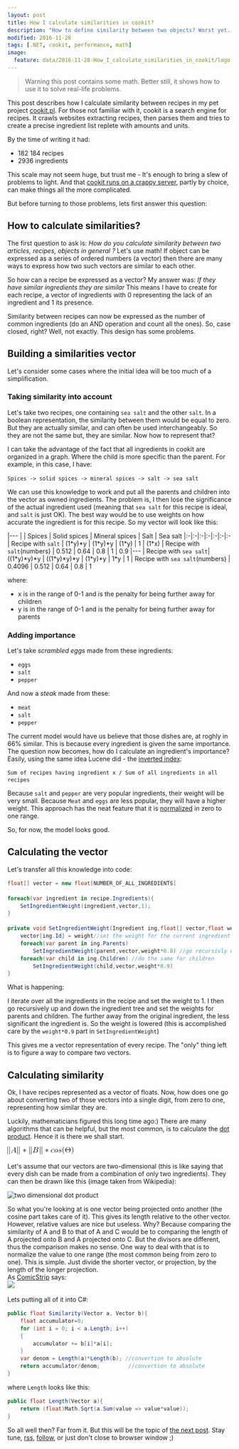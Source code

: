 ```yaml
---
layout: post
title: How I calculate similarities in cookit? 
description: "How to define similarity between two objects? Worst yet. How to calculate it. This post describes the modeling process for defining similarity between recipes."
modified: 2016-11-28
tags: [.NET, cookit, performance, math]
image:
  feature: data/2016-11-28-How_I_calculate_similarities_in_cookit/logo.jpg
---
```

> Warning this post contains some math. Better still, it shows how to use it to solve real-life problems. 

This post describes how I calculate similarity between recipes in my pet project [cookit.pl](http://cookit.pl). For those not familiar with it, cookit is a search engine for recipes. It crawls websites extracting recipes, then parses them and tries to create a precise ingredient list replete with amounts and units.

By the time of writing it had:

- 182 184 recipes 
- 2936 ingredients

This scale may not seem huge, but trust me - It's enough to bring a slew of problems to light. And that [cookit runs on a crappy server](http://indexoutofrange.com/The-importance-of-running-on-crapp/), partly by choice, can make things all the more complicated.

But before turning to those problems, lets first answer this question: 
<!--MORE-->

## How to calculate similarities?

The first question to ask is: 
    *How do you calculate similarity between two articles, recipes, objects in general ?* 
Let's use math! If object can be expressed as a series of ordered numbers (a vector) then there are many ways to express how two such vectors are similar to each other.

So how can a recipe be expressed as a vector? My answer was: 
    *If they have similar ingredients they are similar*
This means I have to create for each recipe, a vector of ingredients with 0 representing the lack of an ingredient and 1 its presence.  

Similarity between recipes can now be expressed as the number of common ingredients (do an AND operation and count all the ones). So, case closed, right? Well, not exactly. This design has some problems.

## Building a similarities vector

Let's consider some cases where the initial idea will be too much of a simplification.

### Taking similarity into account

Let's take two recipes, one containing `sea salt` and the other `salt`. In a boolean representation, the similarity between them would be equal  to zero. But they are actually similar, and can often be used interchangeably. So they are not the same but, they are similar. Now how to represent that?

I can take the advantage of the fact that all ingredients in cookit are organized in a graph. Where the child is more specific than the parent. For example, in this case, I have:

`Spices -> solid spices -> mineral spices -> salt -> sea salt`

We can use this knowledge to work and put all the parents and children into the vector as owned ingredients. The problem is, I then lose the significance of the actual ingredient used (meaning that `sea salt` for this recipe is ideal, and `salt` is just OK). The best way would be to use weights on how accurate the ingredient is for this recipe. So my vector will look like this:

|---
| | Spices | Solid spices | Mineral spices | Salt | Sea salt
|:-|:-|:-|:-|:-|:-|:-
| Recipe with `salt` | (1\*y)\*y | (1\*y)\*y | (1\*y) | 1 | (1\*x)
| Recipe with `salt`(numbers) | 0.512 | 0.64 | 0.8 | 1 | 0.9
|---
| Recipe with `sea salt`| ((1\*y)\*y)\*y | ((1\*y)\*y)\*y | (1\*y)\*y | 1\*y | 1
| Recipe with `sea salt`(numbers) | 0.4096 | 0.512 | 0.64 | 0.8 | 1

where:

 - x is in the range of 0-1 and is the penalty for being further away for children 
 - y is in the range of 0-1 and is the penalty for being further away for parents

### Adding importance

Let's take *scrambled eggs* made from these ingredients:

- `eggs`
- `salt` 
- `pepper`

And now a *steak* made from these: 

- `meat`
- `salt` 
- `pepper` 

The current model would have us believe that those dishes are, at roghly in 66% similar. This is because every ingredient is given the same importance. The question now becomes, how do I calculate an ingredient's importance? Easily, using the same idea Lucene did - the [inverted index](https://en.wikipedia.org/wiki/Inverted_index):

```
Sum of recipes having ingredient x / Sum of all ingredients in all recipes
```

Because `salt` and `pepper` are very popular ingredients, their weight will be very small. Because `Meat` and `eggs` are less popular, they will have a higher weight. This approach has the neat feature that it is [normalized](https://en.wikipedia.org/wiki/Normalization_(statistics)) in zero to one range. 

So, for now, the model looks good.

## Calculating the vector
 
Let's transfer all this knowledge into code:

```csharp
float[] vector = new float[NUMBER_OF_ALL_INGREDIENTS]
 
foreach(var ingredient in recipe.Ingredients){
    SetIngredientWeight(ingredient,vector,1);
}

private void SetIngredientWeight(Ingredient ing,float[] vector,float weight){
    vector[ing.Id] = weight//set the weight for the current ingredient
    foreach(var parent in ing.Parents)
        SetIngredientWeight(parent,vector,weight*0.8) //go recursivly over each parent and add them with smaller weight
    foreach(var child in ing.Children) //do the same for children
        SetIngredientWeight(child,vector,weight*0.9)
}
```
What is happening:

I iterate over all the ingredients in the recipe and set the weight to 1. I then go recursively up and down the ingredient tree and set the weights for parents and children. The further away from the original ingredient, the less significant the ingredient is. So the weight is lowered (this is accomplished care by the `weight*0.9` part in `SetIngredientWeight`)

This gives me a vector representation of every recipe. The "only" thing left is to figure a way to compare two vectors.

## Calculating similarity

Ok, I have recipes represented as a vector of floats. Now, how does one go about converting two of those vectors into a single digit, from zero to one, representing how similar they are.
  
Luckily, mathematicians figured this long time ago:) There are many algorithms that can be helpful, but the most common, is to calculate the [dot product](https://en.wikipedia.org/wiki/Dot_product). Hence it is there we shall start.
 
![dot product](/data/2016-11-28-How_I_calculate_similarities_in_cookit/dot_product.gif)

Let's assume that our vectors are two-dimensional (this is like saying that every dish can be made from a combination of only two ingredients). They can then be drawn like this (image taken from Wikipedia):

![two dimensional dot product](https://upload.wikimedia.org/wikipedia/commons/thumb/3/3e/Dot_Product.svg/220px-Dot_Product.svg.png)

So what you're looking at is one vector being projected onto another (the cosine part takes care of it). This gives its length relative to the other vector. However, relative values are nice but useless. Why? Because comparing the similarity of A and B to that of A and C would be to comparing the length of A projected onto B and A projected onto C. But the divisors are different, thus the comparison makes no sense. One way to deal with that is to normalize the value to one range (the most common being from zero to one). This is simple. Just divide the shorter vector, or projection, by the length of the longer projection. <br/>
As [ComicStrip](http://www.commitstrip.com/) says:<br/>
![](http://www.commitstrip.com/wp-content/uploads/2016/08/Strip-Les-specs-cest-du-code-650-finalenglish.jpg)

Lets putting all of it into C#:

```csharp
public float Similarity(Vector a, Vector b){    
    float accumulator=0;
    for (int i = 0; i < a.Length; i++)
    {
        accumulator += b[i]*a[i];
    }
    var denom = Length(a)*Length(b); //convertion to absolute 
    return accumulator/denom;         //convertion to absolute    
}    
```

where `Length` looks like this:

```csharp
public float Length(Vector a){    
    return (float)Math.Sqrt(a.Sum(value => value*value));
}
```

So all well then? Far from it. But this will be the topic of [the next post](http://indexoutofrange.com/How-to-calculate-17-billion-similarities/). Stay tune, [rss](http://indexoutofrange.com/feed.xml), [follow](https://twitter.com/maklipsa), or just don't close to browser window ;)